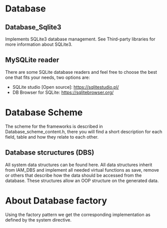 # Database

## Database_Sqlite3
Implements SQLite3 database management. See Third-party libraries for more information about SQLite3.

## MySQLite reader

There are some SQLite database readers and feel free to choose the best one that fits your needs, two options are:
- SQLite studio [Open source]: https://sqlitestudio.pl/
- DB Browser for SQLite: https://sqlitebrowser.org/

# Database Scheme
The scheme for the frameworks is described in Database_scheme_content.h, there you will find a short description for each field, table and how they relate to each other.

## Database stcructures (DBS)
All system data structures can be found here. All data structures inherit from IAM_DBS and implement all needed virtual functions as save, remove or others that describe how the data should be accessed from the database. These structures allow an OOP structure on the generated data.

# About Database factory
Using the factory pattern we get the corresponding implementation as defined by the system directive.
